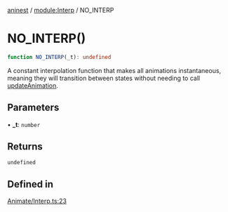 [aninest](../../index.md) / [module:Interp](../index.md) / NO\_INTERP

# NO\_INTERP()

```ts
function NO_INTERP(_t): undefined
```

A constant interpolation function that makes all animations instantaneous,
meaning they will transition between states without needing to call [updateAnimation](../../Animatable/functions/updateAnimation.md).

## Parameters

• **\_t**: `number`

## Returns

`undefined`

## Defined in

[Animate/Interp.ts:23](https://github.com/zphrs/aninest/blob/3019702e634994a4353fce5adc21aa1a16369bbd/core/src/Animate/Interp.ts#L23)
